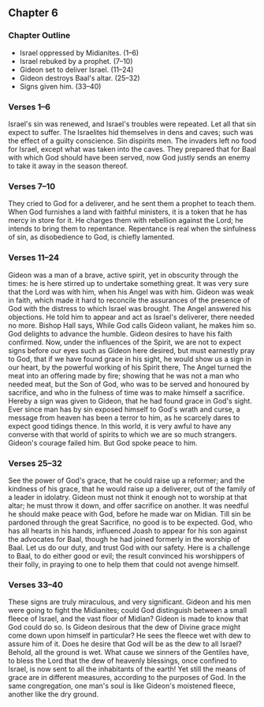 ## Chapter 6

### Chapter Outline

- Israel oppressed by Midianites. (1–6)
- Israel rebuked by a prophet. (7–10)
- Gideon set to deliver Israel. (11–24)
- Gideon destroys Baal's altar. (25–32)
- Signs given him. (33–40)

### Verses 1–6

Israel's sin was renewed, and Israel's troubles were repeated. Let all that sin expect to suffer. The Israelites hid themselves in dens and caves; such was the effect of a guilty conscience. Sin dispirits men. The invaders left no food for Israel, except what was taken into the caves. They prepared that for Baal with which God should have been served, now God justly sends an enemy to take it away in the season thereof.

### Verses 7–10

They cried to God for a deliverer, and he sent them a prophet to teach them. When God furnishes a land with faithful ministers, it is a token that he has mercy in store for it. He charges them with rebellion against the Lord; he intends to bring them to repentance. Repentance is real when the sinfulness of sin, as disobedience to God, is chiefly lamented.

### Verses 11–24

Gideon was a man of a brave, active spirit, yet in obscurity through the times: he is here stirred up to undertake something great. It was very sure that the Lord was with him, when his Angel was with him. Gideon was weak in faith, which made it hard to reconcile the assurances of the presence of God with the distress to which Israel was brought. The Angel answered his objections. He told him to appear and act as Israel's deliverer, there needed no more. Bishop Hall says, While God calls Gideon valiant, he makes him so. God delights to advance the humble. Gideon desires to have his faith confirmed. Now, under the influences of the Spirit, we are not to expect signs before our eyes such as Gideon here desired, but must earnestly pray to God, that if we have found grace in his sight, he would show us a sign in our heart, by the powerful working of his Spirit there, The Angel turned the meat into an offering made by fire; showing that he was not a man who needed meat, but the Son of God, who was to be served and honoured by sacrifice, and who in the fulness of time was to make himself a sacrifice. Hereby a sign was given to Gideon, that he had found grace in God's sight. Ever since man has by sin exposed himself to God's wrath and curse, a message from heaven has been a terror to him, as he scarcely dares to expect good tidings thence. In this world, it is very awful to have any converse with that world of spirits to which we are so much strangers. Gideon's courage failed him. But God spoke peace to him.

### Verses 25–32

See the power of God's grace, that he could raise up a reformer; and the kindness of his grace, that he would raise up a deliverer, out of the family of a leader in idolatry. Gideon must not think it enough not to worship at that altar; he must throw it down, and offer sacrifice on another. It was needful he should make peace with God, before he made war on Midian. Till sin be pardoned through the great Sacrifice, no good is to be expected. God, who has all hearts in his hands, influenced Joash to appear for his son against the advocates for Baal, though he had joined formerly in the worship of Baal. Let us do our duty, and trust God with our safety. Here is a challenge to Baal, to do either good or evil; the result convinced his worshippers of their folly, in praying to one to help them that could not avenge himself.

### Verses 33–40

These signs are truly miraculous, and very significant. Gideon and his men were going to fight the Midianites; could God distinguish between a small fleece of Israel, and the vast floor of Midian? Gideon is made to know that God could do so. Is Gideon desirous that the dew of Divine grace might come down upon himself in particular? He sees the fleece wet with dew to assure him of it. Does he desire that God will be as the dew to all Israel? Behold, all the ground is wet. What cause we sinners of the Gentiles have, to bless the Lord that the dew of heavenly blessings, once confined to Israel, is now sent to all the inhabitants of the earth! Yet still the means of grace are in different measures, according to the purposes of God. In the same congregation, one man's soul is like Gideon's moistened fleece, another like the dry ground.

